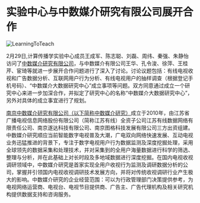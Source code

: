 
# 实验中心与中数媒介研究有限公司展开合作

![LearningToTeach](/wp-content/uploads/2015/10/LearningToTeach.jpg)

2月29日,计算传播学实验中心成员王成军、陈志聪、刘磊、周纬、秦强、朱静怡访问了[中数媒介研究有限公司](http://www.zhongshu.tv/)，与中数媒介有限公司王华、孔令浚、徐萍、王桂芹、宦琦等就进一步展开合作问题进行了深入了讨论。讨论议题包括：有线电视收视和广告数据分析、互联网用户行为分析、有线电视用户的抽样调查（根据登记手机号码）、“中数媒介大数据研究中心”成立事项等问题。双方同意通过成立一个研究中心来进一步加深合作，并拟定了研究中心的名称“中数媒介大数据研究中心”，另外对具体的成立事宜进行了规划。

[南京中数媒介研究有限公司（以下简称中数媒介研究）](http://www.zhongshu.tv/)成立于2010年，由江苏省广播电视信息网络股份有限公司（简称江苏有线）全资子公司江苏有线数据网络有限责任公司、南京遂达科技有限公司、南京图格科技发展有限公司三方出资组建。中数媒介研究顺应当前智能数字电视普及大潮，广电双向网络快速发展、互动电视业务迅猛推进的背景下，专注于数字电视用户行为数据监测及深度挖掘处理，采用全球领先的数据采集和处理技术，并对采集到的全用户海量数据进行科学的筛选、整理与分析，并在此基础上对长时段及多地域数据进行深度挖掘。在国内电视收视调研领域中，中数媒介研究是首家实现全用户收视行为监测及调研数据分析的公司，掌握并引领国内电视收视调研技术发展方向，并将对传统收视调研行业产生极大的影响。中数媒介研究的企业经营范围：可以为行政管理部门决策提供参考，为电视网络运营商、电视台、电视节目提供商、广告主、广告代理机构及相关研究机构提供数据支持和咨询服务。
